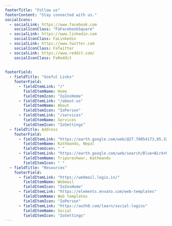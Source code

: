 ```yaml
---
footerTitle: "Follow us"
footerContent: "Stay connected with us."
socialIcons:
  - socialLink: https://www.facebook.com
    socialIconClass: "FaFacebookSquare"
  - socialLink: https://www.linkedin.com
    socialIconClass: FaLinkedin
  - socialLink: https://www.twitter.com
    socialIconClass: FaTwitter
  - socialLink: https://www.reddit.com/
    socialIconClass: FaReddit
  
 
footerField:
  - fieldTitle: "Useful Links"
    footerField:
      - fieldItemLink: "/"
        fieldItemName: Home
        fieldItemIcon: "IoIosHome"
      - fieldItemLink: "/about-us"
        fieldItemName: About
        fieldItemIcon: "IoPerson"
      - fieldItemLink: "/services"
        fieldItemName: Services
        fieldItemIcon: "IoSettings"
  - fieldTitle: Address
    footerField:
      - fieldItemLink: "https://earth.google.com/web/@27.70854173,85.32672821,1303.20153594a,15605.84329874d,35y,0h,0t,0r/data=ClsaWRJTCiUweDM5ZWIxOThhMzA3YmFhYmY6MHhiNTEzN2MxYmYxOGRiMWVhGa-1UmOdtztAIYgs0sS7VFVAKhjguIHguLLguJDguKHguLLguJPguJHguLgYAiAB"
        fieldItemName: Kathmandu, Nepal
        fieldItemIcon: " "
      - fieldItemLink: "https://earth.google.com/web/search/Blue+Bird+Mall,+Thamel+Marg,+Tripureshwor,+Kathmandu/@27.69178353,85.31693565,1285.98025135a,832.6062132d,35y,0h,0t,0r/data=Cp8BGnUSbwolMHgzOWViMTliMjQzNWY4NWY3OjB4ZmFlMWQwMjcxNTM3MTE5OBnlt0MeHLE7QCEcpzLWSFRVQCo0Qmx1ZSBCaXJkIE1hbGwsIFRoYW1lbCBNYXJnLCBUcmlwdXJlc2h3b3IsIEthdGhtYW5kdRgCIAEiJgokCaD7Lb0TXD9AEc4WXuNKQTlAGTTmUEGCT1ZAIQkBoYQmwVNA"
        fieldItemName: Tripureshwor, Kathmandu
        fieldItemIcon: " "
  - fieldTitle: "Resources"
    footerField:
      - fieldItemLink: "https://webmail.logix.in/"
        fieldItemName: Webmail
        fieldItemIcon: "IoIosHome"
      - fieldItemLink: "https://elements.envato.com/web-templates"
        fieldItemName: Web templates
        fieldItemIcon: "IoPerson"
      - fieldItemLink: "https://auth0.com/learn/social-logins"
        fieldItemName: Social
        fieldItemIcon: "IoSettings"
---
```

